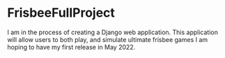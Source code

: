 # FrisbeeFullProject
I am in the process of creating a Django web application.
This application will allow users to both play, and simulate ultimate frisbee games 
I am hoping to have my first release in May 2022.
